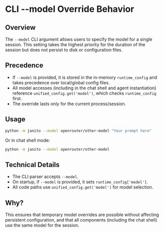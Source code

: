 # CLI --model Override Behavior

## Overview

The `--model` CLI argument allows users to specify the model for a single session. This setting takes the highest priority for the duration of the session but does not persist to disk or configuration files.

## Precedence

- If `--model` is provided, it is stored in the in-memory `runtime_config` and takes precedence over local/global config files.
- All model accesses (including in the chat shell and agent instantiation) reference `unified_config.get('model')`, which checks `runtime_config` first.
- The override lasts only for the current process/session.

## Usage

```bash
python -m janito --model openrouter/other-model "Your prompt here"
```

Or in chat shell mode:

```bash
python -m janito --model openrouter/other-model
```

## Technical Details

- The CLI parser accepts `--model`.
- On startup, if `--model` is provided, it sets `runtime_config['model']`.
- All code paths use `unified_config.get('model')` for model selection.

## Why?

This ensures that temporary model overrides are possible without affecting persistent configuration, and that all components (including the chat shell) use the same model for the session.
